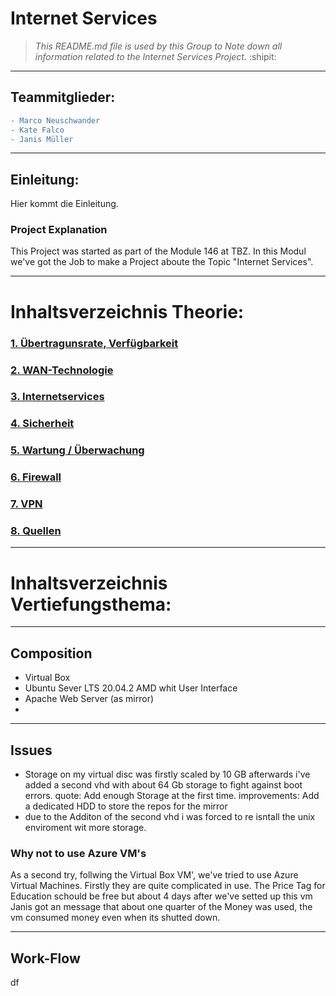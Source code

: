 # Internet Services 
> *This README.md file is used by this Group to Note down all information related to the Internet Services Project.*
:shipit:
---

## Teammitglieder: 
```diff
- Marco Neuschwander
- Kate Falco
- Janis Müller
```

---
## Einleitung: 
Hier kommt die Einleitung.

### Project Explanation 
This Project was started as part of the Module 146 at TBZ. In this Modul we've got the Job to make a Project aboute the Topic "Internet Services".

---
# Inhaltsverzeichnis Theorie: 

### [1. Übertragunsrate, Verfügbarkeit](Theorie/Übertragunsrate.md "1. Übertragunsrate, Verfügbarkeit")


### [2. WAN-Technologie](Theorie/WAN-Technologie.md "2. WAN-Technologie")


### [3. Internetservices](Theorie/Internetservices.md  "3. Internetservices" )

	
### [4. Sicherheit](Theorie/Sicherheit.md "4. Sicherheit")

### [5. Wartung / Überwachung](Theorie/Wartung.md "5. Wartung / Überwachung")

### [6. Firewall](Theorie/Firewall.md  "6. Firewall")

### [7. VPN](Theorie/VPN.md "7. VPN")

### [8. Quellen](Theorie/Quellen.md "8. Quellen" )

--- 

# Inhaltsverzeichnis Vertiefungsthema: 
---
## Composition
- Virtual Box
- Ubuntu Sever LTS 20.04.2 AMD whit User Interface
- Apache Web Server (as mirror)
- 
---
## Issues

- Storage on my virtual disc was firstly scaled by 10 GB afterwards i've added a second vhd with about 64 Gb storage to fight against boot errors. 
quote: Add enough Storage at the first time.
improvements: Add a dedicated HDD to store the repos for the mirror
- due to the Additon of the second vhd i was forced to re isntall the unix enviroment wit more storage.

### Why not to use Azure VM's
As a second try, follwing the Virtual Box VM', we've tried to use Azure Virtual Machines. Firstly they are quite complicated in use. The Price Tag for Education schould be free but about 4 days after we've setted up this vm Janis got an message that about one quarter of the Money was used, the vm consumed money even when its shutted down. 

---

## Work-Flow
df
